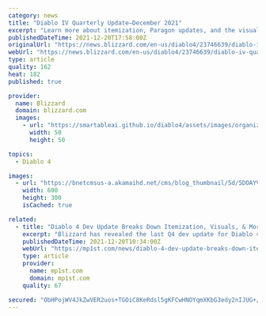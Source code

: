 ```yaml
---
category: news
title: "Diablo IV Quarterly Update—December 2021"
excerpt: "Learn more about itemization, Paragon updates, and the visual effects of Diablo IV in this next Quarterly Developer Update."
publishedDateTime: 2021-12-20T17:58:00Z
originalUrl: "https://news.blizzard.com/en-us/diablo4/23746639/diablo-iv-quarterly-update-december-2021"
webUrl: "https://news.blizzard.com/en-us/diablo4/23746639/diablo-iv-quarterly-update-december-2021"
type: article
quality: 162
heat: 182
published: true

provider:
  name: Blizzard
  domain: blizzard.com
  images:
    - url: "https://smartableai.github.io/diablo4/assets/images/organizations/blizzard.com-50x50.jpg"
      width: 50
      height: 50

topics:
  - Diablo 4

images:
  - url: "https://bnetcmsus-a.akamaihd.net/cms/blog_thumbnail/5d/5DOAYVZ56YBD1639765731138.png"
    width: 600
    height: 300
    isCached: true

related:
  - title: "Diablo 4 Dev Update Breaks Down Itemization, Visuals, & More"
    excerpt: "Blizzard has revealed the last Q4 dev update for Diablo 4, detailing itemization, visual effects, and more for the upcoming game."
    publishedDateTime: 2021-12-20T10:34:00Z
    webUrl: "https://mp1st.com/news/diablo-4-dev-update-breaks-down-itemization-visuals-more"
    type: article
    provider:
      name: mp1st.com
      domain: mp1st.com
    quality: 67

secured: "ObHPojWV4JkZwVER2uos+TGOiC8KeRdsl5gKFCwHNOYqmXKbG3edy2nIJUG+/Up19Vsd5t+Y7CwOt/KRYduCVuR7QWMJMwCblyO/RGMivzQdZGqqCFa1B9uVhskW9ws+727508zKKVn9G3iHXk0vVTl98Ou6K8hH+TEATIArC8UIqDxAzUrZ1AWSND9GIINAwQ778iKvyZ9QmdWI9/Gy90eYOAufvnxecmbiTXwMzC3gZoENPvGbxb44hyb4nqh07+mzJxaSwZEmC4iBgAShZGk0X4hhgYiHxXgBSd4tWSa8GU99kCnNUF9ZmGkl141+N6W2kT673oCY7xl7OlTjwsPSuCjrZTJr6gq11yKzhKE=;HhhWu4kXGuA/awyi7MsV9w=="
---
```


